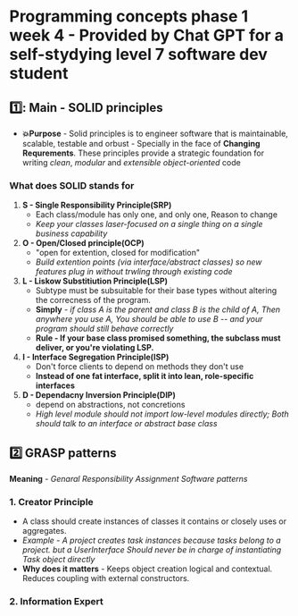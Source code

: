 # Programming concepts phase 1 week 4 - Provided by Chat GPT for a self-stydying level 7 software dev student
## 1️⃣: Main - SOLID principles 
- **💥Purpose** - Solid principles is to engineer software that is maintainable, scalable, testable and orbust - Specially in the face of **Changing Requrements**. These principles provide a strategic foundation for writing *clean*, *modular* and *extensible object-oriented* code
### What does SOLID stands for 
1. **S - Single Responsibility Principle(SRP)**
    - Each class/module has only one, and only one, Reason to change
    - *Keep your classes laser-focused on a single thing on a single business capability*
2. **O - Open/Closed principle(OCP)**
    - "open for extention, closed for modification"
    - *Build extention points (via interface/abstract classes) so new features plug in without trwling through existing code*
3. **L - Liskow Substitiution Principle(LSP)**
    - Subtype must be subsuitable for their base types without altering the correcness of the program.
    - **Simply** - *if class A is the parent and class B is the child of A, Then anywhere you use A, You should be able to use B -- and your program should still behave correctly*
    - **Rule - If your base class promised something, the subclass must deliver, or you're violating LSP.**
4. **I - Interface Segregation Principle(ISP)**
    - Don't force clients to depend on methods they don't use
    - **Instead of one fat interface, split it into lean, role-specific interfaces**
5. **D - Dependacny Inversion Principle(DIP)**
    - depend on abstractions, not concretions
    - *High level module should not import low-level modules directly; Both should talk to an interface or abstract base class*

## 2️⃣ GRASP patterns
**Meaning** - *Genaral Responsibility Assignment Software patterns*
### 1. Creator Principle
   - A class should create instances of classes it contains or closely uses or aggregates.
   - *Example - A project creates task instances because tasks belong to a project. but a UserInterface Should never be in charge of instantiating Task object directly*
   - **Why does it matters** - Keeps object creation logical and contextual. Reduces coupling with external constructors.
### 2. Information Expert
